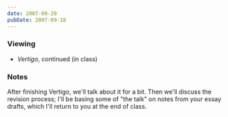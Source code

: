```yaml
---
date: 2007-09-20
pubDate: 2007-09-18
---
```


### Viewing

* <cite>Vertigo</cite>, continued (in class)

### Notes

After finishing Vertigo, we'll talk about it for a bit. Then we'll discuss the revision process; I'll be basing some of "the talk" on notes from your essay drafts, which I'll return to you at the end of class.
